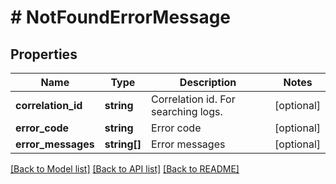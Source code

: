 # # NotFoundErrorMessage

## Properties

Name | Type | Description | Notes
------------ | ------------- | ------------- | -------------
**correlation_id** | **string** | Correlation id. For searching logs. | [optional]
**error_code** | **string** | Error code | [optional]
**error_messages** | **string[]** | Error messages | [optional]

[[Back to Model list]](../../README.md#models) [[Back to API list]](../../README.md#endpoints) [[Back to README]](../../README.md)

